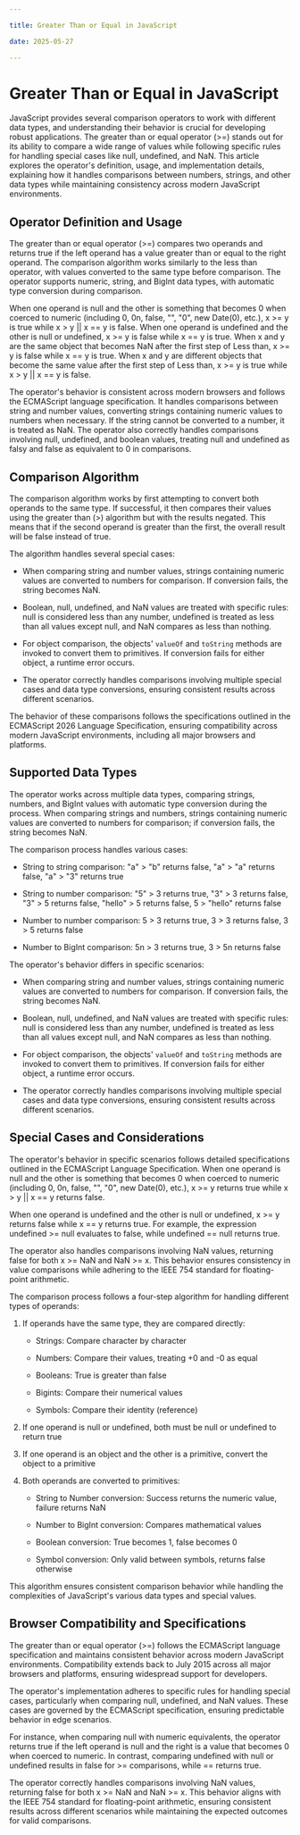 ```yaml
---

title: Greater Than or Equal in JavaScript

date: 2025-05-27

---
```



# Greater Than or Equal in JavaScript

JavaScript provides several comparison operators to work with different data types, and understanding their behavior is crucial for developing robust applications. The greater than or equal operator (>=) stands out for its ability to compare a wide range of values while following specific rules for handling special cases like null, undefined, and NaN. This article explores the operator's definition, usage, and implementation details, explaining how it handles comparisons between numbers, strings, and other data types while maintaining consistency across modern JavaScript environments.


## Operator Definition and Usage

The greater than or equal operator (>=) compares two operands and returns true if the left operand has a value greater than or equal to the right operand. The comparison algorithm works similarly to the less than operator, with values converted to the same type before comparison. The operator supports numeric, string, and BigInt data types, with automatic type conversion during comparison.

When one operand is null and the other is something that becomes 0 when coerced to numeric (including 0, 0n, false, "", "0", new Date(0), etc.), x >= y is true while x > y || x == y is false. When one operand is undefined and the other is null or undefined, x >= y is false while x == y is true. When x and y are the same object that becomes NaN after the first step of Less than, x >= y is false while x == y is true. When x and y are different objects that become the same value after the first step of Less than, x >= y is true while x > y || x == y is false.

The operator's behavior is consistent across modern browsers and follows the ECMAScript language specification. It handles comparisons between string and number values, converting strings containing numeric values to numbers when necessary. If the string cannot be converted to a number, it is treated as NaN. The operator also correctly handles comparisons involving null, undefined, and boolean values, treating null and undefined as falsy and false as equivalent to 0 in comparisons.


## Comparison Algorithm

The comparison algorithm works by first attempting to convert both operands to the same type. If successful, it then compares their values using the greater than (>) algorithm but with the results negated. This means that if the second operand is greater than the first, the overall result will be false instead of true.

The algorithm handles several special cases:

- When comparing string and number values, strings containing numeric values are converted to numbers for comparison. If conversion fails, the string becomes NaN.

- Boolean, null, undefined, and NaN values are treated with specific rules: null is considered less than any number, undefined is treated as less than all values except null, and NaN compares as less than nothing.

- For object comparison, the objects' `valueOf` and `toString` methods are invoked to convert them to primitives. If conversion fails for either object, a runtime error occurs.

- The operator correctly handles comparisons involving multiple special cases and data type conversions, ensuring consistent results across different scenarios.

The behavior of these comparisons follows the specifications outlined in the ECMAScript 2026 Language Specification, ensuring compatibility across modern JavaScript environments, including all major browsers and platforms.


## Supported Data Types

The operator works across multiple data types, comparing strings, numbers, and BigInt values with automatic type conversion during the process. When comparing strings and numbers, strings containing numeric values are converted to numbers for comparison; if conversion fails, the string becomes NaN.

The comparison process handles various cases:

- String to string comparison: "a" > "b" returns false, "a" > "a" returns false, "a" > "3" returns true

- String to number comparison: "5" > 3 returns true, "3" > 3 returns false, "3" > 5 returns false, "hello" > 5 returns false, 5 > "hello" returns false

- Number to number comparison: 5 > 3 returns true, 3 > 3 returns false, 3 > 5 returns false

- Number to BigInt comparison: 5n > 3 returns true, 3 > 5n returns false

The operator's behavior differs in specific scenarios:

- When comparing string and number values, strings containing numeric values are converted to numbers for comparison. If conversion fails, the string becomes NaN.

- Boolean, null, undefined, and NaN values are treated with specific rules: null is considered less than any number, undefined is treated as less than all values except null, and NaN compares as less than nothing.

- For object comparison, the objects' `valueOf` and `toString` methods are invoked to convert them to primitives. If conversion fails for either object, a runtime error occurs.

- The operator correctly handles comparisons involving multiple special cases and data type conversions, ensuring consistent results across different scenarios.


## Special Cases and Considerations

The operator's behavior in specific scenarios follows detailed specifications outlined in the ECMAScript Language Specification. When one operand is null and the other is something that becomes 0 when coerced to numeric (including 0, 0n, false, "", "0", new Date(0), etc.), x >= y returns true while x > y || x == y returns false.

When one operand is undefined and the other is null or undefined, x >= y returns false while x == y returns true. For example, the expression undefined >= null evaluates to false, while undefined == null returns true.

The operator also handles comparisons involving NaN values, returning false for both x >= NaN and NaN >= x. This behavior ensures consistency in value comparisons while adhering to the IEEE 754 standard for floating-point arithmetic.

The comparison process follows a four-step algorithm for handling different types of operands:

1. If operands have the same type, they are compared directly:

   - Strings: Compare character by character

   - Numbers: Compare their values, treating +0 and -0 as equal

   - Booleans: True is greater than false

   - Bigints: Compare their numerical values

   - Symbols: Compare their identity (reference)

2. If one operand is null or undefined, both must be null or undefined to return true

3. If one operand is an object and the other is a primitive, convert the object to a primitive

4. Both operands are converted to primitives:

   - String to Number conversion: Success returns the numeric value, failure returns NaN

   - Number to BigInt conversion: Compares mathematical values

   - Boolean conversion: True becomes 1, false becomes 0

   - Symbol conversion: Only valid between symbols, returns false otherwise

This algorithm ensures consistent comparison behavior while handling the complexities of JavaScript's various data types and special values.


## Browser Compatibility and Specifications

The greater than or equal operator (>=) follows the ECMAScript language specification and maintains consistent behavior across modern JavaScript environments. Compatibility extends back to July 2015 across all major browsers and platforms, ensuring widespread support for developers.

The operator's implementation adheres to specific rules for handling special cases, particularly when comparing null, undefined, and NaN values. These cases are governed by the ECMAScript specification, ensuring predictable behavior in edge scenarios.

For instance, when comparing null with numeric equivalents, the operator returns true if the left operand is null and the right is a value that becomes 0 when coerced to numeric. In contrast, comparing undefined with null or undefined results in false for >= comparisons, while == returns true.

The operator correctly handles comparisons involving NaN values, returning false for both x >= NaN and NaN >= x. This behavior aligns with the IEEE 754 standard for floating-point arithmetic, ensuring consistent results across different scenarios while maintaining the expected outcomes for valid comparisons.

